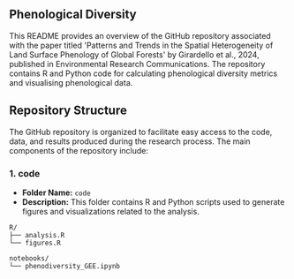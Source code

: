 ## Phenological Diversity

This README provides an overview of the GitHub repository associated with the paper titled 'Patterns and Trends in the Spatial Heterogeneity of Land Surface Phenology of Global Forests' by Girardello et al., 2024, published in Environmental Research Communications. The repository contains R and Python code for calculating phenological diversity metrics and visualising phenological data.


## Repository Structure

The GitHub repository is organized to facilitate easy access to the code, data, and results produced during the research process. The main components of the repository include:

### 1. code
- **Folder Name:** `code`
- **Description:** This folder contains R and Python scripts used to generate figures and visualizations related to the analysis.

```
R/
├── analysis.R
└── figures.R

notebooks/
└── phenodiversity_GEE.ipynb

```
